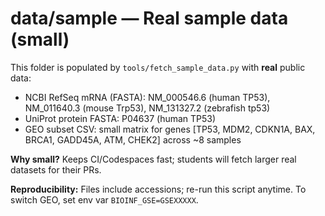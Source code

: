 # data/sample — Real sample data (small)

This folder is populated by `tools/fetch_sample_data.py` with **real** public data:

- NCBI RefSeq mRNA (FASTA): NM_000546.6 (human TP53), NM_011640.3 (mouse Trp53), NM_131327.2 (zebrafish tp53)
- UniProt protein FASTA: P04637 (human TP53)
- GEO subset CSV: small matrix for genes [TP53, MDM2, CDKN1A, BAX, BRCA1, GADD45A, ATM, CHEK2] across ~8 samples

**Why small?** Keeps CI/Codespaces fast; students will fetch larger real datasets for their PRs.

**Reproducibility:** Files include accessions; re-run this script anytime. To switch GEO, set env var `BIOINF_GSE=GSEXXXXX`.
